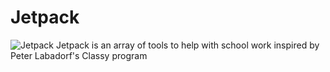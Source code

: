 # Jetpack 
 ![Jetpack]("rocket.png")
 Jetpack is an array of tools to help with school work inspired by Peter Labadorf's Classy program
